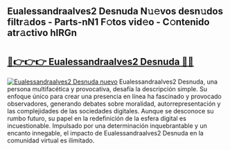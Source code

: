 ## Eualessandraalves2 Desnuda N𝚞𝚎vos desn𝚞dos filtr𝚊dos - Parts-nN1 F𝚘tos vid𝚎o - C𝚘ntenido atr𝚊ctivo hIRGn

# <h2><a href="http://mb9u1cj.tromn.icu/?c=Eualessandraalves2+Desnuda">🔗👉👉👉 Eualessandraalves2 Desnuda 🔗🔗</a></h2>

[![Eualessandraalves2 Desnuda nuevo](https://i.imgur.com/pEAQMta.gif)](http://mb9u1cj.tromn.icu/?c=Eualessandraalves2+Desnuda)
Eualessandraalves2 Desnuda, una persona multifacética y provocativa, desafía la descripción simple. Su enfoque único para crear una presencia en línea ha fascinado y provocado observadores, generando debates sobre moralidad, autorrepresentación y las complejidades de las sociedades digitales. Aunque se desconoce su rumbo futuro, su papel en la redefinición de la esfera digital es incuestionable. Impulsado por una determinación inquebrantable y un encanto innegable, el impacto de Eualessandraalves2 Desnuda en la comunidad virtual es ilimitado.
